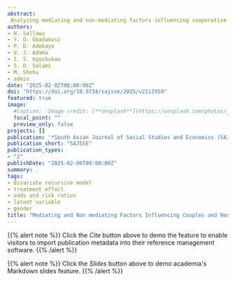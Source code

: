 ```yaml
---
abstract: 
 Analyzing mediating and non-mediating factors influencing cooperative membership among couples and non-couples in addition to addressing gaps in understanding motivations and barriers so as to provide insights for tailored policies and effective cooperative models to enhance economic status and social well-being was the focus of this study. The study was conducted in six Nigerian states in 2023. Six Nigerian states were randomly selected to collect data from 820 farmers using structured questionnaires. Analytical techniques employed included descriptive statistics, factor analysis, structural equation and bivariate recursive models. The study revealed that adult-male-cooperative members outnumber non-members across all states which suggest wide gender disparities. Regional variations in gender disparities in cooperative membership also exist stressing the need for inclusive policies and targeted programs for youth and elderly. Significant driving factors identified at 1% levels of significance included commitment, transparency, economic status, and employee efficiency. On the other hand, significant constraints affecting participation included inadequate infrastructure, poor communication, and limited education. Distance to cooperative meetings (average=7.61km) is negative, indicating a lower likelihood of increasing membership but does not impact on off-farm participation in the short and long run. Recursive logit and probit models reveal long-term impacts, stressing the importance of careful intervention design and policy planning. Varying prediction of cooperative membership benefits, especially for non-couples, emphasize the need for complementary geographical and longitudinal studies, but off-farm activities show potential long-term negative effects. Robust cooperative institutions effectively linked to off-farm participation require improved infrastructure, access to education, corporate governance and sound financial management.
authors:
- H. Sallawu
- Y. O. Gbadamosi
- P. D. Adebayo
- U. J. Adama
- I. S. Ugochukwu
- S. O. Salami
- M. Shehu
- admin
date: "2025-02-02T00:00:00Z"
doi: "https://doi.org/10.9734/sajsse/2025/v22i2959"
featured: true
image:
  #caption: 'Image credit: [**Unsplash**](https://unsplash.com/photos/jdD8gXaTZsc)'
  focal_point: ""
  preview_only: false
projects: []
publication: '*South Asian Journal of Social Studies and Economics (SAJSSE) 22*(2):82-125'
publication_short: "SAJSSE"
publication_types:
- "2"
publishDate: "2025-02-06T00:00:00Z"
summary: .
tags:
- Bivariate recursive model
- treatment effect
- odds and risk ratios
- latent variable
- gender
title: "Mediating and Non mediating Factors Influencing Couples and Non-couples' Cooperative Membership : Modelling Behaviors of Actors in Selected States of Nigeria"
---
```

{{% alert note %}}
Click the *Cite* button above to demo the feature to enable visitors to import publication metadata into their reference management software.
{{% /alert %}}

{{% alert note %}}
Click the *Slides* button above to demo academia's Markdown slides feature.
{{% /alert %}}
